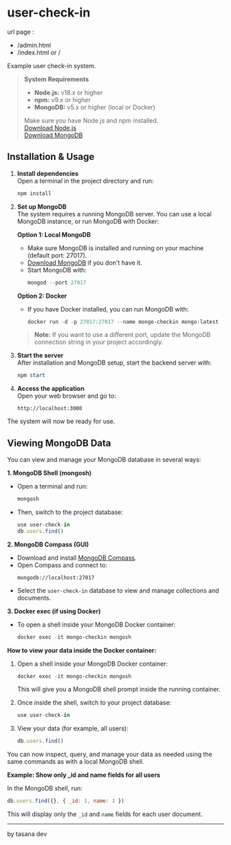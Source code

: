 # user-check-in

url page : 
- /admin.html
- /index.html or /

Example user check-in system.

> **System Requirements**
>
> - **Node.js:** v18.x or higher  
> - **npm:** v9.x or higher  
> - **MongoDB:** v5.x or higher (local or Docker)
>
> Make sure you have Node.js and npm installed.  
> [Download Node.js](https://nodejs.org/)  
> [Download MongoDB](https://www.mongodb.com/try/download/community)

## Installation & Usage

1. **Install dependencies**  
   Open a terminal in the project directory and run:
   ```powershell
   npm install
   ```

2. **Set up MongoDB**  
   The system requires a running MongoDB server. You can use a local MongoDB instance, or run MongoDB with Docker:

   **Option 1: Local MongoDB**
   - Make sure MongoDB is installed and running on your machine (default port: 27017).
   - [Download MongoDB](https://www.mongodb.com/try/download/community) if you don't have it.
   - Start MongoDB with:
     ```powershell
     mongod --port 27017
     ```

   **Option 2: Docker**
   - If you have Docker installed, you can run MongoDB with:
     ```powershell
     docker run -d -p 27017:27017 --name mongo-checkin mongo:latest
     ```

   > **Note:** If you want to use a different port, update the MongoDB connection string in your project accordingly.

3. **Start the server**  
   After installation and MongoDB setup, start the backend server with:
   ```powershell
   npm start
   ```

4. **Access the application**  
   Open your web browser and go to:
   ```
   http://localhost:3000
   ```

The system will now be ready for use.

## Viewing MongoDB Data

You can view and manage your MongoDB database in several ways:

**1. MongoDB Shell (mongosh)**

- Open a terminal and run:
  ```powershell
  mongosh
  ```
- Then, switch to the project database:
  ```javascript
  use user-check-in
  db.users.find()
  ```

**2. MongoDB Compass (GUI)**

- Download and install [MongoDB Compass](https://www.mongodb.com/products/compass).
- Open Compass and connect to:
  ```
  mongodb://localhost:27017
  ```
- Select the `user-check-in` database to view and manage collections and documents.

**3. Docker exec (if using Docker)**

- To open a shell inside your MongoDB Docker container:
  ```powershell
  docker exec -it mongo-checkin mongosh
  ```

**How to view your data inside the Docker container:**

1. Open a shell inside your MongoDB Docker container:
   ```powershell
   docker exec -it mongo-checkin mongosh
   ```
   This will give you a MongoDB shell prompt inside the running container.

2. Once inside the shell, switch to your project database:
   ```javascript
   use user-check-in
   ```

3. View your data (for example, all users):
   ```javascript
   db.users.find()
   ```

You can now inspect, query, and manage your data as needed using the same commands as with a local MongoDB shell.

**Example: Show only _id and name fields for all users**

In the MongoDB shell, run:
```javascript
db.users.find({}, { _id: 1, name: 1 })
```
This will display only the `_id` and `name` fields for each user document.

---
by tasana dev
